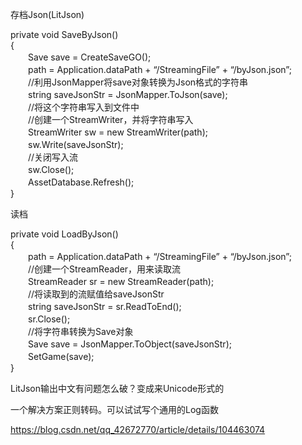 存档Json(LitJson)  
  
private void SaveByJson()    
{    
　　Save save = CreateSaveGO();    
　　path = Application.dataPath + “/StreamingFile” + “/byJson.json”;    
　　//利用JsonMapper将save对象转换为Json格式的字符串    
　　string saveJsonStr = JsonMapper.ToJson(save);    
　　//将这个字符串写入到文件中    
　　//创建一个StreamWriter，并将字符串写入    
　　StreamWriter sw = new StreamWriter(path);    
　　sw.Write(saveJsonStr);  
　　//关闭写入流  
　　sw.Close();  
　　AssetDatabase.Refresh();  
}  
  
读档  
  
private void LoadByJson()  
{  
　　path = Application.dataPath + “/StreamingFile” + “/byJson.json”;  
　　//创建一个StreamReader，用来读取流  
　　StreamReader sr = new StreamReader(path);  
　　//将读取到的流赋值给saveJsonStr  
　　string saveJsonStr = sr.ReadToEnd();  
　　sr.Close();  
　　//将字符串转换为Save对象  
　　Save save = JsonMapper.ToObject(saveJsonStr);  
　　SetGame(save);  
}  
  
  
LitJson输出中文有问题怎么破？变成来Unicode形式的  
  
一个解决方案正则转码。可以试试写个通用的Log函数  
  
https://blog.csdn.net/qq_42672770/article/details/104463074  
  
  
